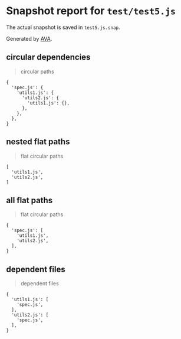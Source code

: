 # Snapshot report for `test/test5.js`

The actual snapshot is saved in `test5.js.snap`.

Generated by [AVA](https://avajs.dev).

## circular dependencies

> circular paths

    {
      'spec.js': {
        'utils1.js': {
          'utils2.js': {
            'utils1.js': {},
          },
        },
      },
    }

## nested flat paths

> flat circular paths

    [
      'utils1.js',
      'utils2.js',
    ]

## all flat paths

> flat circular paths

    {
      'spec.js': [
        'utils1.js',
        'utils2.js',
      ],
    }

## dependent files

> dependent files

    {
      'utils1.js': [
        'spec.js',
      ],
      'utils2.js': [
        'spec.js',
      ],
    }
